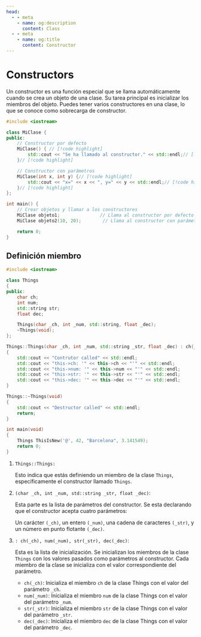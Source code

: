 ```yaml
---
head:
  - - meta
    - name: og:description
      content: Class
  - - meta
    - name: og:title
      content: Constructor
---
```

<script setup lang="ts">
import Woaos from '@theme/components/categoria.vue';

</script>

# Constructors

Un constructor es una función especial que se llama automáticamente cuando se crea un objeto de una clase. Su tarea principal es inicializar los miembros del objeto. Puedes tener varios constructores en una clase, lo que se conoce como sobrecarga de constructor.

```cpp
#include <iostream>

class MiClase {
public:
    // Constructor por defecto
    MiClase() { // [!code highlight]
        std::cout << "Se ha llamado al constructor." << std::endl;// [!code highlight]
    }// [!code highlight]

    // Constructor con parámetros
    MiClase(int x, int y) {// [!code highlight]
        std::cout << "x=" << x << ", y=" << y << std::endl;// [!code highlight]
    }// [!code highlight]
};

int main() {
    // Crear objetos y llamar a los constructores
    MiClase objeto1;               // Llama al constructor por defecto
    MiClase objeto2(10, 20);        // Llama al constructor con parámetros

    return 0;
}

```

## Definición miembro

```cpp
#include <iostream>

class Things
{
public:
	char ch;
	int num;
	std::string str;
	float dec;

	Things(char _ch, int _num, std::string, float _dec);
	~Things(void);
};

Things::Things(char _ch, int _num, std::string _str, float _dec) : ch(_ch), num(_num), str(_str), dec(_dec)
{
	std::cout << "Contrutor called" << std::endl;
	std::cout << "this->ch: '" << this->ch << "'" << std::endl;
	std::cout << "this->num: '" << this->num << "'" << std::endl;
	std::cout << "this->str: '" << this->str << "'" << std::endl;
	std::cout << "this->dec: '" << this->dec << "'" << std::endl;
}

Things::~Things(void)
{
	std::cout << "Destructor called" << std::endl;
	return;
}

int main(void)
{
	Things ThisIsNew('@', 42, "Barcelona", 3.141549);
	return 0;
}

```
1. `Things::Things:`

    Esto indica que estás definiendo un miembro de la clase `Things`, específicamente el constructor llamado `Things`.

2. `(char _ch, int _num, std::string _str, float _dec)`:
     
     Esta parte es la lista de parámetros del constructor. Se esta declarando que el constructor acepta cuatro parámetros: 
    
    Un carácter `(_ch)`, un entero `(_num)`, una cadena de caracteres `(_str)`, y un número en punto flotante `(_dec)`.

3. `: ch(_ch), num(_num), str(_str), dec(_dec)`: 

    Esta es la lista de inicialización. Se inicializan los miembros de la clase `Things` con los valores pasados como parámetros al constructor. Cada miembro de la clase se inicializa con el valor correspondiente del parámetro.
    + `ch(_ch)`: Inicializa el miembro `ch` de la clase Things con el valor del parámetro `_ch`.
    + `num(_num)`: Inicializa el miembro `num` de la clase Things con el valor del parámetro `_num`.
    + `str(_str)`: Inicializa el miembro `str` de la clase Things con el valor del parámetro `_str`.
    + `dec(_dec)`: Inicializa el miembro `dec` de la clase Things con el valor del parámetro `_dec`.
